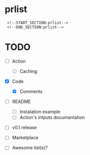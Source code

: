 # prlist

```
 <!--START_SECTION:prlist-->
 <!--END_SECTION:prlist-->
```

# TODO
- [ ] Action
    - [ ] Caching
- [X] Code
    - [X] Comments
- [ ] README
    - [ ] Instalation example
    - [ ] Action's intputs documantation
- [ ] v0.1 release
- [ ] Marketplace
- [ ] Awesome list(s)?

